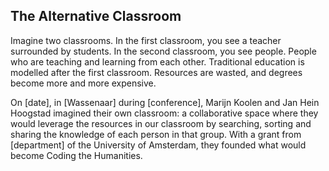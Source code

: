 ## The Alternative Classroom

Imagine two classrooms. In the first classroom, you see a teacher surrounded by students. <wasteful> In the second classroom, you see people. People who are teaching and learning from each other. <optimal use> Traditional education is modelled after the first classroom. Resources are wasted, and degrees become more and more expensive. 

On [date], in [Wassenaar] during [conference], Marijn Koolen and Jan Hein Hoogstad imagined their own classroom: a collaborative space where they would leverage the resources in our classroom by searching, sorting and sharing the knowledge of each person in that group. With a grant from [department] of the University of Amsterdam, they founded what would become Coding the Humanities.